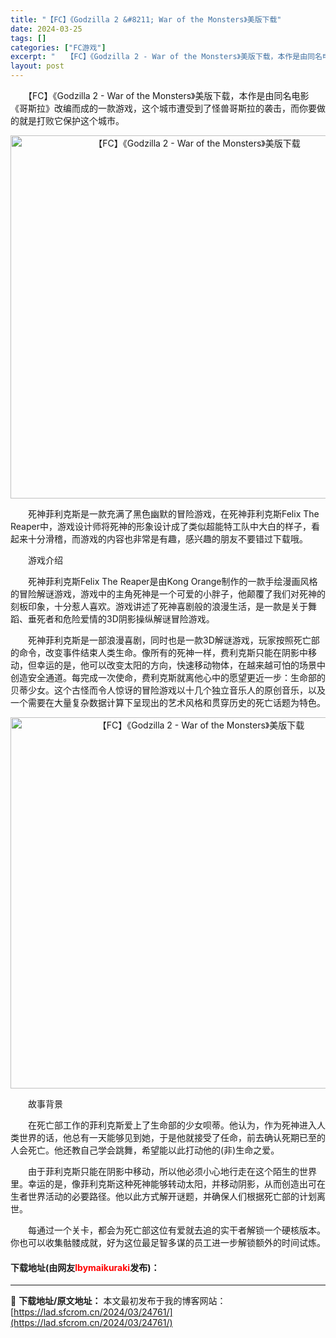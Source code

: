 ```yaml
---
title: "【FC】《Godzilla 2 &#8211; War of the Monsters》美版下载"
date: 2024-03-25
tags: []
categories: ["FC游戏"]
excerpt: "　　【FC】《Godzilla 2 - War of the Monsters》美版下载，本作是由同名电影《哥斯拉》改编而成的一款游戏，这个城市遭受到了怪兽哥斯拉的袭击，而你要做的就是打败它保护这个城市。 　　死神菲利克斯是一款充满了黑色幽默的冒险游戏，在死神菲利克斯Felix The Reaper&hellip;"
layout: post
---
```


 <p>　　【FC】《Godzilla 2 - War of the Monsters》美版下载，本作是由同名电影《哥斯拉》改编而成的一款游戏，这个城市遭受到了怪兽哥斯拉的袭击，而你要做的就是打败它保护这个城市。</p> <p align="center"><img align="" border="0" src="https://lad.sfcrom.cn/wp-content/uploads/2024/03/20240325_660191f49db03.png" width="581" alt="【FC】《Godzilla 2 - War of the Monsters》美版下载" /></p> <p>　　死神菲利克斯是一款充满了黑色幽默的冒险游戏，在死神菲利克斯Felix The Reaper中，游戏设计师将死神的形象设计成了类似超能特工队中大白的样子，看起来十分滑稽，而游戏的内容也非常是有趣，感兴趣的朋友不要错过下载哦。</p> <p>　　游戏介绍</p> <p>　　死神菲利克斯Felix The Reaper是由Kong Orange制作的一款手绘漫画风格的冒险解谜游戏，游戏中的主角死神是一个可爱的小胖子，他颠覆了我们对死神的刻板印象，十分惹人喜欢。游戏讲述了死神喜剧般的浪漫生活，是一款是关于舞蹈、垂死者和危险爱情的3D阴影操纵解谜冒险游戏。</p> <p>　　死神菲利克斯是一部浪漫喜剧，同时也是一款3D解谜游戏，玩家按照死亡部的命令，改变事件结束人类生命。像所有的死神一样，费利克斯只能在阴影中移动，但幸运的是，他可以改变太阳的方向，快速移动物体，在越来越可怕的场景中创造安全通道。每完成一次使命，费利克斯就离他心中的愿望更近一步：生命部的贝蒂少女。这个古怪而令人惊讶的冒险游戏以十几个独立音乐人的原创音乐，以及一个需要在大量复杂数据计算下呈现出的艺术风格和贯穿历史的死亡话题为特色。</p> <p align="center"><img align="" border="0" src="https://lad.sfcrom.cn/wp-content/uploads/2024/03/20240325_660191f60a699.png" width="594" alt="【FC】《Godzilla 2 - War of the Monsters》美版下载" /></p> <p>　　故事背景</p> <p>　　在死亡部工作的菲利克斯爱上了生命部的少女呗蒂。他认为，作为死神进入人类世界的话，他总有一天能够见到她，于是他就接受了任命，前去确认死期已至的人会死亡。他还教自己学会跳舞，希望能以此打动他的(非)生命之爱。</p> <p>　　由于菲利克斯只能在阴影中移动，所以他必须小心地行走在这个陌生的世界里。幸运的是，像菲利克斯这种死神能够转动太阳，并移动阴影，从而创造出可在生者世界活动的必要路径。他以此方式解开谜题，并确保人们根据死亡部的计划离世。</p> <p>　　每通过一个关卡，都会为死亡部这位有爱就去追的实干者解锁一个硬核版本。你也可以收集骷髅成就，好为这位最足智多谋的员工进一步解锁额外的时间试炼。</p> <p><h4>下载地址(由网友<font color="red">lbymaikuraki</font>发布)：</h4></p> 

---
📖 **下载地址/原文地址：** 本文最初发布于我的博客网站：[https://lad.sfcrom.cn/2024/03/24761/](https://lad.sfcrom.cn/2024/03/24761/)
